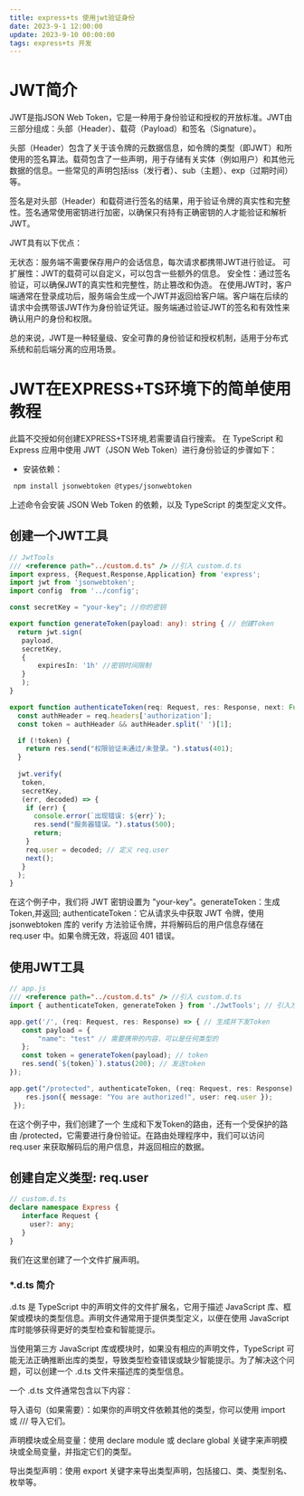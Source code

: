 ```yaml
---
title: express+ts 使用jwt验证身份
date: 2023-9-1 12:00:00
update: 2023-9-10 00:00:00
tags: express+ts 开发
---
```


# JWT简介
JWT是指JSON Web Token，它是一种用于身份验证和授权的开放标准。JWT由三部分组成：头部（Header）、载荷（Payload）和签名（Signature）。

头部（Header）包含了关于该令牌的元数据信息，如令牌的类型（即JWT）和所使用的签名算法。载荷包含了一些声明，用于存储有关实体（例如用户）和其他元数据的信息。一些常见的声明包括iss（发行者）、sub（主题）、exp（过期时间）等。

签名是对头部（Header）和载荷进行签名的结果，用于验证令牌的真实性和完整性。签名通常使用密钥进行加密，以确保只有持有正确密钥的人才能验证和解析JWT。

JWT具有以下优点：

无状态：服务端不需要保存用户的会话信息，每次请求都携带JWT进行验证。
可扩展性：JWT的载荷可以自定义，可以包含一些额外的信息。
安全性：通过签名验证，可以确保JWT的真实性和完整性，防止篡改和伪造。
在使用JWT时，客户端通常在登录成功后，服务端会生成一个JWT并返回给客户端。客户端在后续的请求中会携带该JWT作为身份验证凭证。服务端通过验证JWT的签名和有效性来确认用户的身份和权限。

总的来说，JWT是一种轻量级、安全可靠的身份验证和授权机制，适用于分布式系统和前后端分离的应用场景。

# JWT在EXPRESS+TS环境下的简单使用教程
此篇不交授如何创建EXPRESS+TS环境,若需要请自行搜索。
在 TypeScript 和 Express 应用中使用 JWT（JSON Web Token）进行身份验证的步骤如下：
- 安装依赖：
 ```bash
  npm install jsonwebtoken @types/jsonwebtoken
 ```
上述命令会安装 JSON Web Token 的依赖，以及 TypeScript 的类型定义文件。

## 创建一个JWT工具
```typescript
// JwtTools
/// <reference path="../custom.d.ts" /> //引入 custom.d.ts
import express, {Request,Response,Application} from 'express';
import jwt from 'jsonwebtoken';
import config  from '../config';

const secretKey = "your-key"; //你的密钥

export function generateToken(payload: any): string { // 创建Token
  return jwt.sign(
   payload,
   secretKey,
   {
       expiresIn: '1h' //密钥时间限制
   }
   );
}

export function authenticateToken(req: Request, res: Response, next: Function) { // 验证Token
  const authHeader = req.headers['authorization'];
  const token = authHeader && authHeader.split(' ')[1];

  if (!token) {
    return res.send("权限验证未通过/未登录。").status(401);
  }
 
  jwt.verify(
   token,
   secretKey,
   (err, decoded) => {
    if (err) {
      console.error(`出现错误: ${err}`);
      res.send("服务器错误。").status(500);
      return;
    }
    req.user = decoded; // 定义 req.user
    next();
   }
  );
}
```
在这个例子中，我们将 JWT 密钥设置为 "your-key"。generateToken：生成Token,并返回; authenticateToken：它从请求头中获取 JWT 令牌，使用 jsonwebtoken 库的 verify 方法验证令牌，并将解码后的用户信息存储在 req.user 中。如果令牌无效，将返回 401 错误。

## 使用JWT工具
```typescript
// app.js
/// <reference path="../custom.d.ts" /> //引入 custom.d.ts
import { authenticateToken, generateToken } from './JwtTools'; // 引入方法,不要照抄

app.get('/', (req: Request, res: Response) => { // 生成并下发Token
   const payload = { 
       "name": "test" // 需要携带的内容，可以是任何类型的
   };
   const token = generateToken(payload); // token
   res.send(`${token}`).status(200); // 发送token
});

app.get("/protected", authenticateToken, (req: Request, res: Response) => { // 保护的路由
    res.json({ message: "You are authorized!", user: req.user });
 });
```
在这个例子中，我们创建了一个 生成和下发Token的路由，还有一个受保护的路由 /protected，它需要进行身份验证。在路由处理程序中，我们可以访问 req.user 来获取解码后的用户信息，并返回相应的数据。

## 创建自定义类型: req.user
```typescript
// custom.d.ts
declare namespace Express {
   interface Request {
     user?: any;
   }
}
```
我们在这里创建了一个文件扩展声明。
### *.d.ts 简介
.d.ts 是 TypeScript 中的声明文件的文件扩展名，它用于描述 JavaScript 库、框架或模块的类型信息。声明文件通常用于提供类型定义，以便在使用 JavaScript 库时能够获得更好的类型检查和智能提示。

当使用第三方 JavaScript 库或模块时，如果没有相应的声明文件，TypeScript 可能无法正确推断出库的类型，导致类型检查错误或缺少智能提示。为了解决这个问题，可以创建一个 .d.ts 文件来描述库的类型信息。

一个 .d.ts 文件通常包含以下内容：

导入语句（如果需要）：如果你的声明文件依赖其他的类型，你可以使用 import 或 /// <reference types="..." /> 导入它们。

声明模块或全局变量：使用 declare module 或 declare global 关键字来声明模块或全局变量，并指定它们的类型。

导出类型声明：使用 export 关键字来导出类型声明，包括接口、类、类型别名、枚举等。